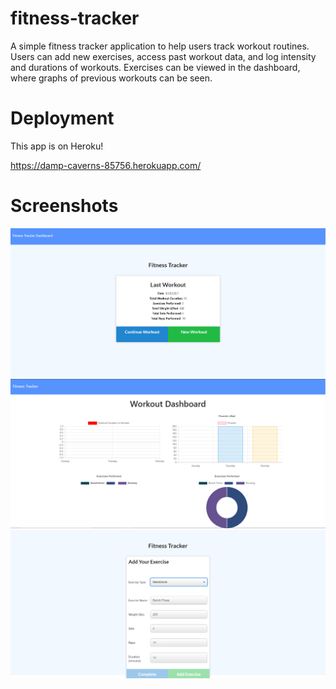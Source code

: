 # fitness-tracker

A simple fitness tracker application to help users track workout routines. Users can add new exercises, access past workout data, and log intensity and durations of workouts. Exercises can be viewed in the dashboard, where graphs of previous workouts can be seen.

# Deployment

This app is on Heroku!

https://damp-caverns-85756.herokuapp.com/

# Screenshots

![Image1](https://github.com/kytaylor/fitness-tracker/blob/main/assets/Screenshot%202021-03-29%20164136.png)
![Image2](https://github.com/kytaylor/fitness-tracker/blob/main/assets/Screenshot%202021-03-29%20164331.png)
![Image3](https://github.com/kytaylor/fitness-tracker/blob/main/assets/Screenshot%202021-03-29%20164407.png)